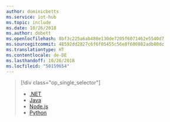 ```yaml
---
author: dominicbetts
ms.service: iot-hub
ms.topic: include
ms.date: 10/26/2018
ms.author: dobett
ms.openlocfilehash: 8bf3c225a6ab488e130de7205f6071462e5540d7
ms.sourcegitcommit: 48592dd2827c6f6f05455c56e8f600882adb80dc
ms.translationtype: HT
ms.contentlocale: de-DE
ms.lasthandoff: 10/26/2018
ms.locfileid: "50159654"
---
```

> [!div class="op_single_selector"]
> * [.NET](../articles/iot-hub/iot-hub-csharp-csharp-file-upload.md)
> * [Java](../articles/iot-hub/iot-hub-java-java-file-upload.md)
> * [Node.js](../articles/iot-hub/iot-hub-node-node-file-upload.md)
> * [Python](../articles/iot-hub/iot-hub-python-python-file-upload.md)
